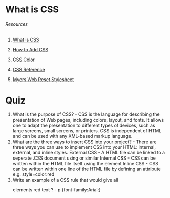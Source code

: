 # What is CSS #

###### Resources

1. [What is CSS](https://developer.mozilla.org/en-US/docs/Learn/CSS/First_steps/What_is_CSS)

 2. [How to Add CSS](https://www.w3schools.com/css/css_howto.asp)

3. [CSS Color](https://www.w3schools.com/cssref/pr_text_color.php)

4. [CSS Reference](https://developer.mozilla.org/en-US/docs/Web/CSS/Reference)

5. [Myers Web Reset Stylesheet](https://meyerweb.com/eric/tools/css/reset/)

# Quiz

1. What is the purpose of CSS? - CSS is the language for describing the presentation of Web pages, including colors, layout, and fonts. It allows one to adapt the presentation to different types of devices, such as large screens, small screens, or printers. CSS is independent of HTML and can be used with any XML-based markup language.
2. What are the three ways to insert CSS into your project? - There are three ways you can use to implement CSS into your HTML: internal, external, and inline styles.
 External CSS - A HTML file can be linked to a seperate .CSS document using <link rel="stylesheet" href="styles.css" /> or similar
 Internal CSS - CSS can be written within the HTML file itself using the <style> </style> element
 Inline CSS - CSS can be written within one line of the HTML file by defining an attribute e.g. style=color:red
3. Write an example of a CSS rule that would give all <p> elements red text ? - p {font-family:Arial;}
